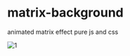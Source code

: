 # matrix-background
animated matrix effect pure js and css

![1](https://user-images.githubusercontent.com/105516638/233193763-3de8294a-049c-4021-8006-424de4620b10.PNG)
